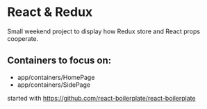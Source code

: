 # React & Redux

Small weekend project to display how Redux store and React props cooperate.

## Containers to focus on:

- app/containers/HomePage
- app/containers/SidePage


started with https://github.com/react-boilerplate/react-boilerplate